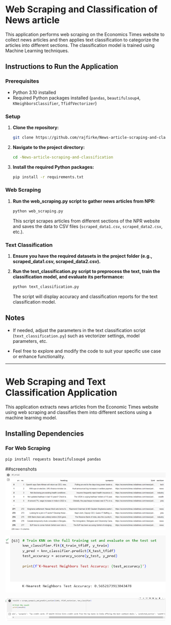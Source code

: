 # Web Scraping and Classification of News article

This application performs web scraping on the Economics Times website to collect news articles and then applies text classification to categorize the articles into different sections. The classification model is trained using Machine Learning techniques.

## Instructions to Run the Application

### Prerequisites

- Python 3.10 installed
- Required Python packages installed (`pandas`, `beautifulsoup4`, `KNeighborsClassifier`, `TfidfVectorizer`)

### Setup

1. **Clone the repository:**

    ```bash
    git clone https://github.com/rajfirke/News-article-scraping-and-classification.git
    ```

2. **Navigate to the project directory:**

    ```bash
    cd -News-article-scraping-and-classification
    ```

3. **Install the required Python packages:**

    ```bash
    pip install -r requirements.txt
    ```

### Web Scraping

1. **Run the web_scraping.py script to gather news articles from NPR:**

    ```bash
    python web_scraping.py
    ```

   This script scrapes articles from different sections of the NPR website and saves the data to CSV files (`scraped_data1.csv`, `scraped_data2.csv`, etc.).

### Text Classification

1. **Ensure you have the required datasets in the project folder (e.g., scraped_data1.csv, scraped_data2.csv).**

2. **Run the text_classification.py script to preprocess the text, train the classification model, and evaluate its performance:**

    ```bash
    python text_classification.py
    ```

   The script will display accuracy and classification reports for the text classification model.

## Notes

- If needed, adjust the parameters in the text classification script (`text_classification.py`) such as vectorizer settings, model parameters, etc.

- Feel free to explore and modify the code to suit your specific use case or enhance functionality.

---

# Web Scraping and Text Classification Application

This application extracts news articles from the Economic Times website using web scraping and classifies them into different sections using a machine learning model.

## Installing Dependencies

### For Web Scraping

```bash
pip install requests beautifulsoup4 pandas
```
##screenshots
![Final Dataset](News%20article%20scraping/Screenshots/Final%20dataset.png)

![KNN classifier](News%20article%20scraping/Screenshots/KNN%20classifier.png)

![Link based classification](News%20article%20scraping/Screenshots/Link%20based%20classification.png)



